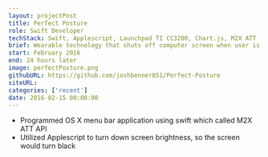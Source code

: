 ```yaml
---
layout: projectPost
title: Perfect Posture
role: Swift Developer
techStack: Swift, Applescript, Launchpad TI CC3200, Chart.js, M2X ATT
brief: Wearable technology that shuts off computer screen when user is slouching
start: February 2016
end: 24 hours later
image: perfectPosture.png
githubURL: https://github.com/joshbenner851/Perfect-Posture
siteURL:
categories: ['recent']
date: 2016-02-15 00:00:00
---
```

* Programmed OS X menu bar application using swift which called M2X ATT API
* Utilized Applescript to turn down screen brightness, so the screen would turn black
